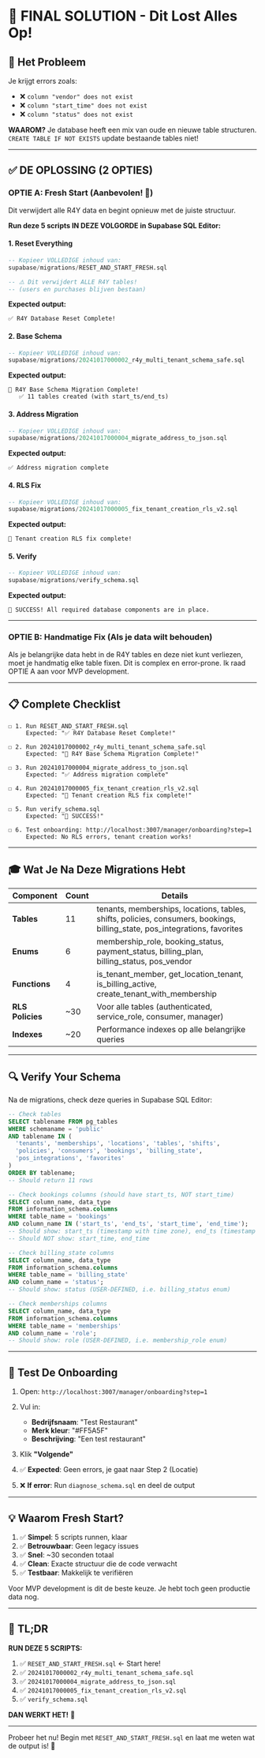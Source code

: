 # 🎯 FINAL SOLUTION - Dit Lost Alles Op!

## 🐛 Het Probleem

Je krijgt errors zoals:
- ❌ `column "vendor" does not exist`
- ❌ `column "start_time" does not exist`
- ❌ `column "status" does not exist`

**WAAROM?** Je database heeft een mix van oude en nieuwe table structuren. `CREATE TABLE IF NOT EXISTS` update bestaande tables niet!

---

## ✅ DE OPLOSSING (2 OPTIES)

### **OPTIE A: Fresh Start** (Aanbevolen! 🌟)

Dit verwijdert alle R4Y data en begint opnieuw met de juiste structuur.

**Run deze 5 scripts IN DEZE VOLGORDE in Supabase SQL Editor:**

#### **1. Reset Everything**
```sql
-- Kopieer VOLLEDIGE inhoud van:
supabase/migrations/RESET_AND_START_FRESH.sql

-- ⚠️ Dit verwijdert ALLE R4Y tables!
-- (users en purchases blijven bestaan)
```

**Expected output:**
```
✅ R4Y Database Reset Complete!
```

#### **2. Base Schema**
```sql
-- Kopieer VOLLEDIGE inhoud van:
supabase/migrations/20241017000002_r4y_multi_tenant_schema_safe.sql
```

**Expected output:**
```
🎉 R4Y Base Schema Migration Complete!
   ✅ 11 tables created (with start_ts/end_ts)
```

#### **3. Address Migration**
```sql
-- Kopieer VOLLEDIGE inhoud van:
supabase/migrations/20241017000004_migrate_address_to_json.sql
```

**Expected output:**
```
✅ Address migration complete
```

#### **4. RLS Fix**
```sql
-- Kopieer VOLLEDIGE inhoud van:
supabase/migrations/20241017000005_fix_tenant_creation_rls_v2.sql
```

**Expected output:**
```
🎉 Tenant creation RLS fix complete!
```

#### **5. Verify**
```sql
-- Kopieer VOLLEDIGE inhoud van:
supabase/migrations/verify_schema.sql
```

**Expected output:**
```
🎉 SUCCESS! All required database components are in place.
```

---

### **OPTIE B: Handmatige Fix** (Als je data wilt behouden)

Als je belangrijke data hebt in de R4Y tables en deze niet kunt verliezen, moet je handmatig elke table fixen. Dit is complex en error-prone. Ik raad OPTIE A aan voor MVP development.

---

## 📋 Complete Checklist

```
☐ 1. Run RESET_AND_START_FRESH.sql
     Expected: "✅ R4Y Database Reset Complete!"

☐ 2. Run 20241017000002_r4y_multi_tenant_schema_safe.sql
     Expected: "🎉 R4Y Base Schema Migration Complete!"

☐ 3. Run 20241017000004_migrate_address_to_json.sql
     Expected: "✅ Address migration complete"

☐ 4. Run 20241017000005_fix_tenant_creation_rls_v2.sql
     Expected: "🎉 Tenant creation RLS fix complete!"

☐ 5. Run verify_schema.sql
     Expected: "🎉 SUCCESS!"

☐ 6. Test onboarding: http://localhost:3007/manager/onboarding?step=1
     Expected: No RLS errors, tenant creation works!
```

---

## 🎓 Wat Je Na Deze Migrations Hebt

| Component | Count | Details |
|-----------|-------|---------|
| **Tables** | 11 | tenants, memberships, locations, tables, shifts, policies, consumers, bookings, billing_state, pos_integrations, favorites |
| **Enums** | 6 | membership_role, booking_status, payment_status, billing_plan, billing_status, pos_vendor |
| **Functions** | 4 | is_tenant_member, get_location_tenant, is_billing_active, create_tenant_with_membership |
| **RLS Policies** | ~30 | Voor alle tables (authenticated, service_role, consumer, manager) |
| **Indexes** | ~20 | Performance indexes op alle belangrijke queries |

---

## 🔍 Verify Your Schema

Na de migrations, check deze queries in Supabase SQL Editor:

```sql
-- Check tables
SELECT tablename FROM pg_tables 
WHERE schemaname = 'public' 
AND tablename IN (
  'tenants', 'memberships', 'locations', 'tables', 'shifts',
  'policies', 'consumers', 'bookings', 'billing_state',
  'pos_integrations', 'favorites'
)
ORDER BY tablename;
-- Should return 11 rows

-- Check bookings columns (should have start_ts, NOT start_time)
SELECT column_name, data_type 
FROM information_schema.columns
WHERE table_name = 'bookings'
AND column_name IN ('start_ts', 'end_ts', 'start_time', 'end_time');
-- Should show: start_ts (timestamp with time zone), end_ts (timestamp with time zone)
-- Should NOT show: start_time, end_time

-- Check billing_state columns
SELECT column_name, data_type 
FROM information_schema.columns
WHERE table_name = 'billing_state'
AND column_name = 'status';
-- Should show: status (USER-DEFINED, i.e. billing_status enum)

-- Check memberships columns
SELECT column_name, data_type 
FROM information_schema.columns
WHERE table_name = 'memberships'
AND column_name = 'role';
-- Should show: role (USER-DEFINED, i.e. membership_role enum)
```

---

## 🚀 Test De Onboarding

1. Open: `http://localhost:3007/manager/onboarding?step=1`

2. Vul in:
   - **Bedrijfsnaam**: "Test Restaurant"
   - **Merk kleur**: "#FF5A5F"
   - **Beschrijving**: "Een test restaurant"

3. Klik **"Volgende"**

4. ✅ **Expected**: Geen errors, je gaat naar Step 2 (Locatie)

5. ❌ **If error**: Run `diagnose_schema.sql` en deel de output

---

## 💡 Waarom Fresh Start?

1. ✅ **Simpel**: 5 scripts runnen, klaar
2. ✅ **Betrouwbaar**: Geen legacy issues
3. ✅ **Snel**: ~30 seconden totaal
4. ✅ **Clean**: Exacte structuur die de code verwacht
5. ✅ **Testbaar**: Makkelijk te verifiëren

Voor MVP development is dit de beste keuze. Je hebt toch geen productie data nog.

---

## 🎯 TL;DR

**RUN DEZE 5 SCRIPTS:**

1. ✅ `RESET_AND_START_FRESH.sql` ← Start here!
2. ✅ `20241017000002_r4y_multi_tenant_schema_safe.sql`
3. ✅ `20241017000004_migrate_address_to_json.sql`
4. ✅ `20241017000005_fix_tenant_creation_rls_v2.sql`
5. ✅ `verify_schema.sql`

**DAN WERKT HET!** 🎉

---

Probeer het nu! Begin met `RESET_AND_START_FRESH.sql` en laat me weten wat de output is! 🚀

